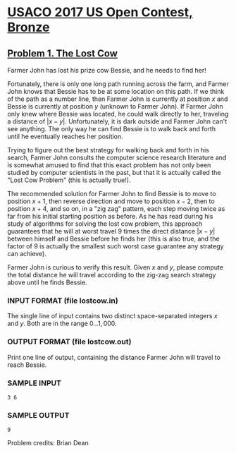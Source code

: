 # [USACO 2017 US Open Contest, Bronze](https://usaco.org/index.php?page=open17results)

## [Problem 1. The Lost Cow](https://usaco.org/index.php?page=viewproblem2&cpid=735)

Farmer John has lost his prize cow Bessie, and he needs to find her!

Fortunately, there is only one long path running across the farm, and Farmer
John knows that Bessie has to be at some location on this path.  If we think of
the path as a number line, then Farmer John is currently at position $x$ and
Bessie is currently at position $y$ (unknown to Farmer John).  If Farmer John
only knew where Bessie was located, he could walk directly to her, traveling a
distance of $|x - y|$.  Unfortunately, it is dark outside and Farmer John can't
see anything.  The only way he can find Bessie is to walk back and forth until
he eventually reaches her position.

Trying to figure out the best strategy for walking back and forth in his search,
Farmer John consults the computer science research literature and is
somewhat amused to find that this exact problem has not only been studied by
computer scientists in the past, but that it is actually called the "Lost Cow
Problem" (this is actually true!).

The recommended solution for Farmer John to find Bessie is to move to position
$x+1$, then reverse direction and move to position $x-2$, then to position
$x+4$, and so on, in a  "zig zag" pattern, each step moving twice as far from
his initial starting position as before.  As he has read during his study of algorithms
for solving the lost cow problem, this approach guarantees that he will at worst
travel 9 times the direct distance $|x-y|$ between himself and Bessie before he
finds her (this is also true, and the factor of 9 is actually the smallest such
worst case guarantee any strategy can achieve).

Farmer John is curious to verify this result.  Given $x$ and $y$, please compute
the  total distance he will travel according to the zig-zag search strategy above
until he finds Bessie.

### INPUT FORMAT (file lostcow.in)

The single line of input contains two distinct space-separated integers $x$ and
$y$.  Both are in the range $0 \ldots 1,000$.

### OUTPUT FORMAT (file lostcow.out)

Print one line of output, containing the distance Farmer John will travel to
reach Bessie.

### SAMPLE INPUT

```plaintext
3 6
```

### SAMPLE OUTPUT

```plaintext
9
```

Problem credits: Brian Dean
